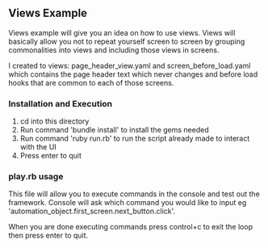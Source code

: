 ## Views Example

Views example will give you an idea on how to use views.  Views will basically allow you not to repeat yourself
screen to screen by grouping commonalities into views and including those views in screens.

I created to views: page_header_view.yaml and screen_before_load.yaml which contains the page header text which never
changes and before load hooks that are common to each of those screens.

### Installation and Execution

1. cd into this directory
2. Run command 'bundle install' to install the gems needed
3. Run command 'ruby run.rb' to run the script already made to interact with the UI
4. Press enter to quit

### play.rb usage

This file will allow you to execute commands in the console and test out the framework.  Console will ask which command
you would like to input eg 'automation_object.first_screen.next_button.click'.

When you are done executing commands press control+c to exit the loop then press enter to quit.
